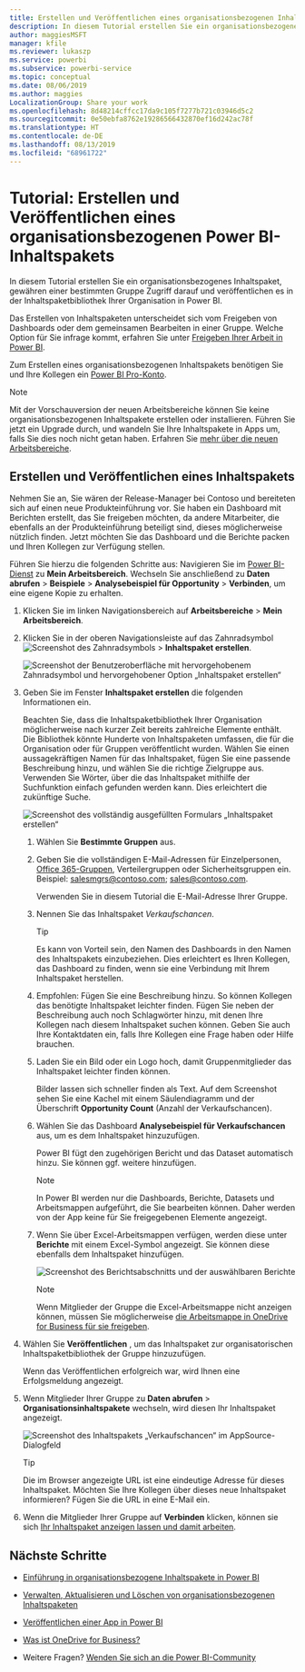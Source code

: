 ```yaml
---
title: Erstellen und Veröffentlichen eines organisationsbezogenen Inhaltspakets – Power BI
description: In diesem Tutorial erstellen Sie ein organisationsbezogenes Inhaltspaket, schränken den Zugriff auf eine bestimmte Gruppe ein und veröffentlichen es in der Inhaltspaketbibliothek Ihrer Organisation in Power BI.
author: maggiesMSFT
manager: kfile
ms.reviewer: lukaszp
ms.service: powerbi
ms.subservice: powerbi-service
ms.topic: conceptual
ms.date: 08/06/2019
ms.author: maggies
LocalizationGroup: Share your work
ms.openlocfilehash: 8d48214cffcc17da9c105f7277b721c03946d5c2
ms.sourcegitcommit: 0e50ebfa8762e19286566432870ef16d242ac78f
ms.translationtype: HT
ms.contentlocale: de-DE
ms.lasthandoff: 08/13/2019
ms.locfileid: "68961722"
---
```

# <a name="tutorial-create-and-publish-a-power-bi-organizational-content-pack"></a>Tutorial: Erstellen und Veröffentlichen eines organisationsbezogenen Power BI-Inhaltspakets

In diesem Tutorial erstellen Sie ein organisationsbezogenes Inhaltspaket, gewähren einer bestimmten Gruppe Zugriff darauf und veröffentlichen es in der Inhaltspaketbibliothek Ihrer Organisation in Power BI.

Das Erstellen von Inhaltspaketen unterscheidet sich vom Freigeben von Dashboards oder dem gemeinsamen Bearbeiten in einer Gruppe. Welche Option für Sie infrage kommt, erfahren Sie unter [Freigeben Ihrer Arbeit in Power BI](service-how-to-collaborate-distribute-dashboards-reports.md).

Zum Erstellen eines organisationsbezogenen Inhaltspakets benötigen Sie und Ihre Kollegen ein [Power BI Pro-Konto](https://powerbi.microsoft.com/pricing).

> [!NOTE]
> Mit der Vorschauversion der neuen Arbeitsbereiche können Sie keine organisationsbezogenen Inhaltspakete erstellen oder installieren. Führen Sie jetzt ein Upgrade durch, und wandeln Sie Ihre Inhaltspakete in Apps um, falls Sie dies noch nicht getan haben. Erfahren Sie [mehr über die neuen Arbeitsbereiche](service-create-the-new-workspaces.md).

## <a name="create-and-publish-a-content-pack"></a>Erstellen und Veröffentlichen eines Inhaltspakets

Nehmen Sie an, Sie wären der Release-Manager bei Contoso und bereiteten sich auf einen neue Produkteinführung vor.  Sie haben ein Dashboard mit Berichten erstellt, das Sie freigeben möchten, da andere Mitarbeiter, die ebenfalls an der Produkteinführung beteiligt sind, dieses möglicherweise nützlich finden. Jetzt möchten Sie das Dashboard und die Berichte packen und Ihren Kollegen zur Verfügung stellen.

Führen Sie hierzu die folgenden Schritte aus: Navigieren Sie im [Power BI-Dienst](https://powerbi.com) zu **Mein Arbeitsbereich**. Wechseln Sie anschließend zu **Daten abrufen** > **Beispiele** > **Analysebeispiel für Opportunity** > **Verbinden**, um eine eigene Kopie zu erhalten.

1. Klicken Sie im linken Navigationsbereich auf **Arbeitsbereiche** > **Mein Arbeitsbereich**.

1. Klicken Sie in der oberen Navigationsleiste auf das Zahnradsymbol ![Screenshot des Zahnradsymbols](media/service-organizational-content-pack-create-and-publish/cog.png) > **Inhaltspaket erstellen**.

   ![Screenshot der Benutzeroberfläche mit hervorgehobenem Zahnradsymbol und hervorgehobener Option „Inhaltspaket erstellen“](media/service-organizational-content-pack-create-and-publish/pbi_create_contpk.png)

1. Geben Sie im Fenster **Inhaltspaket erstellen** die folgenden Informationen ein.  

   Beachten Sie, dass die Inhaltspaketbibliothek Ihrer Organisation möglicherweise nach kurzer Zeit bereits zahlreiche Elemente enthält. Die Bibliothek könnte Hunderte von Inhaltspaketen umfassen, die für die Organisation oder für Gruppen veröffentlicht wurden. Wählen Sie einen aussagekräftigen Namen für das Inhaltspaket, fügen Sie eine passende Beschreibung hinzu, und wählen Sie die richtige Zielgruppe aus.  Verwenden Sie Wörter, über die das Inhaltspaket mithilfe der Suchfunktion einfach gefunden werden kann. Dies erleichtert die zukünftige Suche.

      ![Screenshot des vollständig ausgefüllten Formulars „Inhaltspaket erstellen“](media/service-organizational-content-pack-create-and-publish/cpwindow.png)

    1. Wählen Sie **Bestimmte Gruppen** aus.

    1. Geben Sie die vollständigen E-Mail-Adressen für Einzelpersonen, [Office 365-Gruppen](https://support.office.com/article/Create-a-group-in-Office-365-7124dc4c-1de9-40d4-b096-e8add19209e9), Verteilergruppen oder Sicherheitsgruppen ein. Beispiel: salesmgrs@contoso.com; sales@contoso.com.

        Verwenden Sie in diesem Tutorial die E-Mail-Adresse Ihrer Gruppe.

    1. Nennen Sie das Inhaltspaket *Verkaufschancen*.

        > [!TIP]
        > Es kann von Vorteil sein, den Namen des Dashboards in den Namen des Inhaltspakets einzubeziehen. Dies erleichtert es Ihren Kollegen, das Dashboard zu finden, wenn sie eine Verbindung mit Ihrem Inhaltspaket herstellen.

    1. Empfohlen: Fügen Sie eine Beschreibung hinzu. So können Kollegen das benötigte Inhaltspaket leichter finden. Fügen Sie neben der Beschreibung auch noch Schlagwörter hinzu, mit denen Ihre Kollegen nach diesem Inhaltspaket suchen können. Geben Sie auch Ihre Kontaktdaten ein, falls Ihre Kollegen eine Frage haben oder Hilfe brauchen.

    1. Laden Sie ein Bild oder ein Logo hoch, damit Gruppenmitglieder das Inhaltspaket leichter finden können.

        Bilder lassen sich schneller finden als Text. Auf dem Screenshot sehen Sie eine Kachel mit einem Säulendiagramm und der Überschrift **Opportunity Count** (Anzahl der Verkaufschancen).

    1. Wählen Sie das Dashboard **Analysebeispiel für Verkaufschancen** aus, um es dem Inhaltspaket hinzuzufügen.

        Power BI fügt den zugehörigen Bericht und das Dataset automatisch hinzu. Sie können ggf. weitere hinzufügen.

       > [!NOTE]
       > In Power BI werden nur die Dashboards, Berichte, Datasets und Arbeitsmappen aufgeführt, die Sie bearbeiten können. Daher werden von der App keine für Sie freigegebenen Elemente angezeigt.

   1. Wenn Sie über Excel-Arbeitsmappen verfügen, werden diese unter **Berichte** mit einem Excel-Symbol angezeigt. Sie können diese ebenfalls dem Inhaltspaket hinzufügen.

      ![Screenshot des Berichtsabschnitts und der auswählbaren Berichte](media/service-organizational-content-pack-create-and-publish/pbi_orgcontpkexcel.png)

      > [!NOTE]
      > Wenn Mitglieder der Gruppe die Excel-Arbeitsmappe nicht anzeigen können, müssen Sie möglicherweise [die Arbeitsmappe in OneDrive for Business für sie freigeben](https://support.office.com/article/Share-documents-or-folders-in-Office-365-1fe37332-0f9a-4719-970e-d2578da4941c).

1. Wählen Sie **Veröffentlichen** , um das Inhaltspaket zur organisatorischen Inhaltspaketbibliothek der Gruppe hinzuzufügen.  

   Wenn das Veröffentlichen erfolgreich war, wird Ihnen eine Erfolgsmeldung angezeigt.

1. Wenn Mitglieder Ihrer Gruppe zu **Daten abrufen** > **Organisationsinhaltspakete** wechseln, wird diesen Ihr Inhaltspaket angezeigt.

   ![Screenshot des Inhaltspakets „Verkaufschancen“ im AppSource-Dialogfeld](media/service-organizational-content-pack-create-and-publish/powerbi-find-content-pack-organization.png)

   > [!TIP]
   > Die im Browser angezeigte URL ist eine eindeutige Adresse für dieses Inhaltspaket.  Möchten Sie Ihre Kollegen über dieses neue Inhaltspaket informieren?  Fügen Sie die URL in eine E-Mail ein.

1. Wenn die Mitglieder Ihrer Gruppe auf **Verbinden** klicken, können sie sich [Ihr Inhaltspaket anzeigen lassen und damit arbeiten](service-organizational-content-pack-copy-refresh-access.md).

## <a name="next-steps"></a>Nächste Schritte

* [Einführung in organisationsbezogene Inhaltspakete in Power BI](service-organizational-content-pack-introduction.md)

* [Verwalten, Aktualisieren und Löschen von organisationsbezogenen Inhaltspaketen](service-organizational-content-pack-manage-update-delete.md)

* [Veröffentlichen einer App in Power BI](service-create-distribute-apps.md)

* [Was ist OneDrive for Business?](https://support.office.com/article/What-is-OneDrive-for-Business-187f90af-056f-47c0-9656-cc0ddca7fdc2)

* Weitere Fragen? [Wenden Sie sich an die Power BI-Community](http://community.powerbi.com/)
